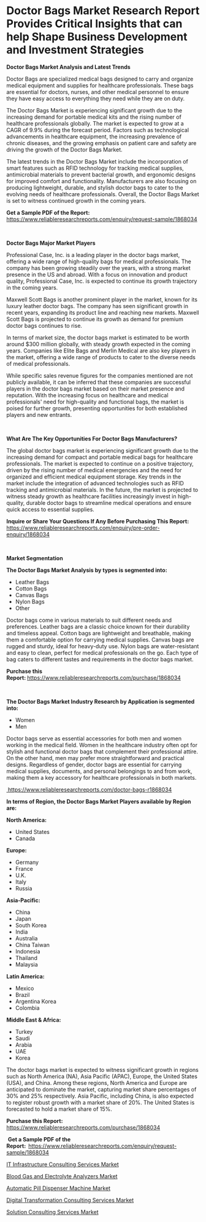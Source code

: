 <p><h1>Doctor Bags Market Research Report Provides Critical Insights that can help Shape Business Development and Investment Strategies</h1></p><p><strong>Doctor Bags Market Analysis and Latest Trends</strong></p>
<p><p>Doctor Bags are specialized medical bags designed to carry and organize medical equipment and supplies for healthcare professionals. These bags are essential for doctors, nurses, and other medical personnel to ensure they have easy access to everything they need while they are on duty.</p><p>The Doctor Bags Market is experiencing significant growth due to the increasing demand for portable medical kits and the rising number of healthcare professionals globally. The market is expected to grow at a CAGR of 9.9% during the forecast period. Factors such as technological advancements in healthcare equipment, the increasing prevalence of chronic diseases, and the growing emphasis on patient care and safety are driving the growth of the Doctor Bags Market.</p><p>The latest trends in the Doctor Bags Market include the incorporation of smart features such as RFID technology for tracking medical supplies, antimicrobial materials to prevent bacterial growth, and ergonomic designs for improved comfort and functionality. Manufacturers are also focusing on producing lightweight, durable, and stylish doctor bags to cater to the evolving needs of healthcare professionals. Overall, the Doctor Bags Market is set to witness continued growth in the coming years.</p></p>
<p><strong>Get a Sample PDF of the Report:&nbsp;</strong> <a href="https://www.reliableresearchreports.com/enquiry/request-sample/1868034">https://www.reliableresearchreports.com/enquiry/request-sample/1868034</a></p>
<p>&nbsp;</p>
<p><strong>Doctor Bags Major Market Players</strong></p>
<p><p>Professional Case, Inc. is a leading player in the doctor bags market, offering a wide range of high-quality bags for medical professionals. The company has been growing steadily over the years, with a strong market presence in the US and abroad. With a focus on innovation and product quality, Professional Case, Inc. is expected to continue its growth trajectory in the coming years.</p><p>Maxwell Scott Bags is another prominent player in the market, known for its luxury leather doctor bags. The company has seen significant growth in recent years, expanding its product line and reaching new markets. Maxwell Scott Bags is projected to continue its growth as demand for premium doctor bags continues to rise.</p><p>In terms of market size, the doctor bags market is estimated to be worth around $300 million globally, with steady growth expected in the coming years. Companies like Elite Bags and Merlin Medical are also key players in the market, offering a wide range of products to cater to the diverse needs of medical professionals.</p><p>While specific sales revenue figures for the companies mentioned are not publicly available, it can be inferred that these companies are successful players in the doctor bags market based on their market presence and reputation. With the increasing focus on healthcare and medical professionals' need for high-quality and functional bags, the market is poised for further growth, presenting opportunities for both established players and new entrants.</p></p>
<p>&nbsp;</p>
<p><strong>What Are The Key Opportunities For Doctor Bags Manufacturers?</strong></p>
<p><p>The global doctor bags market is experiencing significant growth due to the increasing demand for compact and portable medical bags for healthcare professionals. The market is expected to continue on a positive trajectory, driven by the rising number of medical emergencies and the need for organized and efficient medical equipment storage. Key trends in the market include the integration of advanced technologies such as RFID tracking and antimicrobial materials. In the future, the market is projected to witness steady growth as healthcare facilities increasingly invest in high-quality, durable doctor bags to streamline medical operations and ensure quick access to essential supplies.</p></p>
<p><strong>Inquire or Share Your Questions If Any Before Purchasing This Report:</strong> <a href="https://www.reliableresearchreports.com/enquiry/pre-order-enquiry/1868034">https://www.reliableresearchreports.com/enquiry/pre-order-enquiry/1868034</a></p>
<p>&nbsp;</p>
<p><strong>Market Segmentation</strong></p>
<p><strong>The Doctor Bags Market Analysis by types is segmented into:</strong></p>
<p><ul><li>Leather Bags</li><li>Cotton Bags</li><li>Canvas Bags</li><li>Nylon Bags</li><li>Other</li></ul></p>
<p><p>Doctor bags come in various materials to suit different needs and preferences. Leather bags are a classic choice known for their durability and timeless appeal. Cotton bags are lightweight and breathable, making them a comfortable option for carrying medical supplies. Canvas bags are rugged and sturdy, ideal for heavy-duty use. Nylon bags are water-resistant and easy to clean, perfect for medical professionals on the go. Each type of bag caters to different tastes and requirements in the doctor bags market.</p></p>
<p><strong>Purchase this Report:&nbsp;</strong><a href="https://www.reliableresearchreports.com/purchase/1868034">https://www.reliableresearchreports.com/purchase/1868034</a></p>
<p>&nbsp;</p>
<p><strong>The Doctor Bags Market Industry Research by Application is segmented into:</strong></p>
<p><ul><li>Women</li><li>Men</li></ul></p>
<p><p>Doctor bags serve as essential accessories for both men and women working in the medical field. Women in the healthcare industry often opt for stylish and functional doctor bags that complement their professional attire. On the other hand, men may prefer more straightforward and practical designs. Regardless of gender, doctor bags are essential for carrying medical supplies, documents, and personal belongings to and from work, making them a key accessory for healthcare professionals in both markets.</p></p>
<p><a href="https://www.reliableresearchreports.com/doctor-bags-r1868034">&nbsp;https://www.reliableresearchreports.com/doctor-bags-r1868034</a></p>
<p><strong>In terms of Region, the Doctor Bags Market Players available by Region are:</strong></p>
<p>
    <p> <strong> North America: </strong>
        <ul>
            <li>United States</li>
            <li>Canada</li>
        </ul>
        </p> 
    <p> <strong> Europe: </strong>
        <ul>
            <li>Germany</li>
            <li>France</li>
            <li>U.K.</li>
            <li>Italy</li>
            <li>Russia</li>
        </ul>
        </p> 
    <p> <strong> Asia-Pacific: </strong>
        <ul>
            <li>China</li>
            <li>Japan</li>
            <li>South Korea</li>
            <li>India</li>
            <li>Australia</li>
            <li>China Taiwan</li>
            <li>Indonesia</li>
            <li>Thailand</li>
            <li>Malaysia</li>
        </ul>
        </p> 
    <p> <strong> Latin America: </strong>
        <ul>
            <li>Mexico</li>
            <li>Brazil</li>
            <li>Argentina Korea</li>
            <li>Colombia</li>
        </ul>
        </p> 
    <p> <strong> Middle East & Africa: </strong>
        <ul>
            <li>Turkey</li>
            <li>Saudi</li>
            <li>Arabia</li>
            <li>UAE</li>
            <li>Korea</li>
        </ul>
    </p>
    </p>
<p><p>The doctor bags market is expected to witness significant growth in regions such as North America (NA), Asia Pacific (APAC), Europe, the United States (USA), and China. Among these regions, North America and Europe are anticipated to dominate the market, capturing market share percentages of 30% and 25% respectively. Asia Pacific, including China, is also expected to register robust growth with a market share of 20%. The United States is forecasted to hold a market share of 15%.</p></p>
<p><strong>Purchase this Report: </strong><a href="https://www.reliableresearchreports.com/purchase/1868034">https://www.reliableresearchreports.com/purchase/1868034</a></p>
<p>&nbsp;<strong>Get a Sample PDF of the Report:&nbsp;&nbsp;</strong><a href="https://www.reliableresearchreports.com/enquiry/request-sample/1868034">https://www.reliableresearchreports.com/enquiry/request-sample/1868034</a></p>
<p><strong></strong></p>
<p><p><a href="https://issuu.com/reportprime-2/docs/it-infrastructure-consulting-services-market-size-">IT Infrastructure Consulting Services Market</a></p><p><a href="https://github.com/btwcqfvq34/Market-Research-Report-List-2/blob/main/blood-gas-and-electrolyte-analyzers-market.md">Blood Gas and Electrolyte Analyzers Market</a></p><p><a href="https://github.com/nicoletavirag/Market-Research-Report-List-4/blob/main/automatic-pill-dispenser-machine-market.md">Automatic Pill Dispenser Machine Market</a></p><p><a href="https://issuu.com/reportprime-2/docs/digital-transformation-consulting-services-market-">Digital Transformation Consulting Services Market</a></p><p><a href="https://issuu.com/reportprime-2/docs/solution-consulting-services-market-size-2030.pptx">Solution Consulting Services Market</a></p></p>